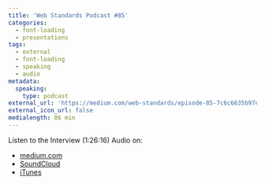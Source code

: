 ```yaml
---
title: 'Web Standards Podcast #85'
categories:
  - font-loading
  - presentations
tags:
  - external
  - font-loading
  - speaking
  - audio
metadata:
  speaking:
    type: podcast
external_url: 'https://medium.com/web-standards/episode-85-7c6c6635b97e'
external_icon_url: false
medialength: 86 min
---
```


Listen to the Interview (1:26:16) <span class="tag audio">Audio</span> on:

* [medium.com](https://medium.com/web-standards/episode-85-7c6c6635b97e)
* [SoundCloud](https://soundcloud.com/web-standards/episode-85)
* [iTunes](https://itunes.apple.com/ru/podcast/veb-standarty/id1080500016)

